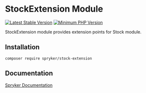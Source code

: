 # StockExtension Module
[![Latest Stable Version](https://poser.pugx.org/spryker/stock-extension/v/stable.svg)](https://packagist.org/packages/spryker/stock-extension)
[![Minimum PHP Version](https://img.shields.io/badge/php-%3E%3D%208.0-8892BF.svg)](https://php.net/)

StockExtension module provides extension points for Stock module.

## Installation

```
composer require spryker/stock-extension
```

## Documentation

[Spryker Documentation](https://docs.spryker.com)
